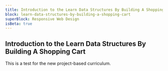 ```yaml
---
title: Introduction to the Learn Data Structures By Building A Shopping Cart
block: learn-data-structures-by-building-a-shopping-cart
superBlock: Responsive Web Design
isBeta: true
---
```


## Introduction to the Learn Data Structures By Building A Shopping Cart

This is a test for the new project-based curriculum.

